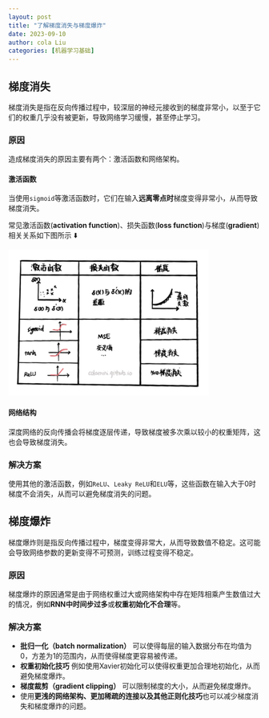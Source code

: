 ```yaml
---
layout: post
title: "了解梯度消失与梯度爆炸"
date: 2023-09-10
author: cola Liu
categories: [机器学习基础]
---
```

## 梯度消失
梯度消失是指在反向传播过程中，较深层的神经元接收到的梯度非常小，以至于它们的权重几乎没有被更新，导致网络学习缓慢，甚至停止学习。

### 原因
造成梯度消失的原因主要有两个：激活函数和网络架构。

#### 激活函数
当使用`sigmoid`等激活函数时，它们在输入**远离零点时**梯度变得非常小，从而导致梯度消失。

常见激活函数(**activation function**)、损失函数(**loss function**)与梯度(**gradient**)相关关系如下图所示 ⬇️

<img src="/assets/imgs/ai/activation&loss&gradient.png" width="400" />

#### 网络结构

深度网络的反向传播会将梯度逐层传递，导致梯度被多次乘以较小的权重矩阵，这也会导致梯度消失。

### 解决方案

使用其他的激活函数，例如`ReLU`、`Leaky ReLU`和`ELU`等，这些函数在输入大于0时梯度不会消失，从而可以避免梯度消失的问题。

## 梯度爆炸
梯度爆炸则是指反向传播过程中，梯度变得非常大，从而导致数值不稳定。这可能会导致网络参数的更新变得不可预测，训练过程变得不稳定。
### 原因
梯度爆炸的原因通常是由于网络权重过大或网络架构中存在矩阵相乘产生数值过大的情况，例如**RNN中时间步过多**或**权重初始化不合理**等。

### 解决方案

- **批归一化（batch normalization）** 可以使得每层的输入数据分布在均值为0，方差为1的范围内，从而使得梯度更容易被传递。
- **权重初始化技巧** 例如使用Xavier初始化可以使得权重更加合理地初始化，从而避免梯度爆炸。
- **梯度裁剪（gradient clipping）** 可以限制梯度的大小，从而避免梯度爆炸。
- 使用**更浅的网络架构、更加稀疏的连接以及其他正则化技巧**也可以减少梯度消失和梯度爆炸的问题。

